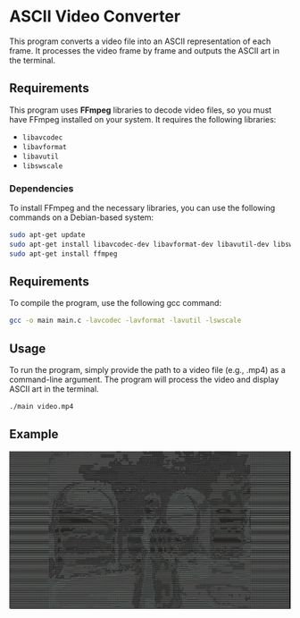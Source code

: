 # ASCII Video Converter

This program converts a video file into an ASCII representation of each frame. It processes the video frame by frame and outputs the ASCII art in the terminal.

## Requirements
This program uses **FFmpeg** libraries to decode video files, so you must have FFmpeg installed on your system. It requires the following libraries:
- `libavcodec`
- `libavformat`
- `libavutil`
- `libswscale`

### Dependencies
To install FFmpeg and the necessary libraries, you can use the following commands on a Debian-based system:

```bash
sudo apt-get update
sudo apt-get install libavcodec-dev libavformat-dev libavutil-dev libswscale-dev
sudo apt-get install ffmpeg
```

## Requirements
To compile the program, use the following gcc command:

```bash
gcc -o main main.c -lavcodec -lavformat -lavutil -lswscale
```
## Usage
To run the program, simply provide the path to a video file (e.g., .mp4) as a command-line argument. The program will process the video and display ASCII art in the terminal.

```bash
./main video.mp4
```

## Example
![Ascii image](./image.png)